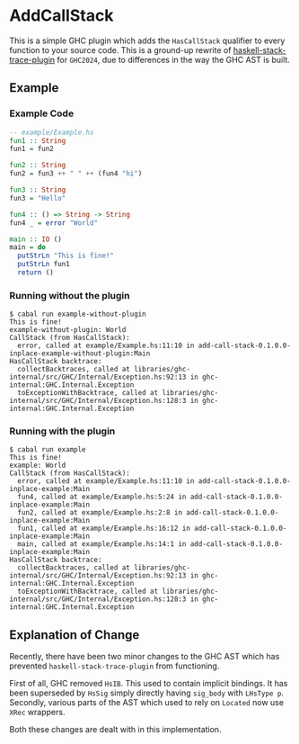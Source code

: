 # AddCallStack
This is a simple GHC plugin which adds the `HasCallStack` qualifier to every function to your source code. This is a ground-up rewrite of [haskell-stack-trace-plugin](https://github.com/waddlaw/haskell-stack-trace-plugin) for `GHC2024`, due to differences in the way the GHC AST is built.

## Example
### Example Code
```haskell
-- example/Example.hs
fun1 :: String
fun1 = fun2

fun2 :: String
fun2 = fun3 ++ " " ++ (fun4 "hi")

fun3 :: String
fun3 = "Hello"

fun4 :: () => String -> String
fun4 _ = error "World"

main :: IO ()
main = do
  putStrLn "This is fine!"
  putStrLn fun1
  return ()
```

### Running without the plugin

```
$ cabal run example-without-plugin
This is fine!
example-without-plugin: World
CallStack (from HasCallStack):
  error, called at example/Example.hs:11:10 in add-call-stack-0.1.0.0-inplace-example-without-plugin:Main
HasCallStack backtrace:
  collectBacktraces, called at libraries/ghc-internal/src/GHC/Internal/Exception.hs:92:13 in ghc-internal:GHC.Internal.Exception
  toExceptionWithBacktrace, called at libraries/ghc-internal/src/GHC/Internal/Exception.hs:128:3 in ghc-internal:GHC.Internal.Exception
```

### Running with the plugin
```
$ cabal run example
This is fine!
example: World
CallStack (from HasCallStack):
  error, called at example/Example.hs:11:10 in add-call-stack-0.1.0.0-inplace-example:Main
  fun4, called at example/Example.hs:5:24 in add-call-stack-0.1.0.0-inplace-example:Main
  fun2, called at example/Example.hs:2:8 in add-call-stack-0.1.0.0-inplace-example:Main
  fun1, called at example/Example.hs:16:12 in add-call-stack-0.1.0.0-inplace-example:Main
  main, called at example/Example.hs:14:1 in add-call-stack-0.1.0.0-inplace-example:Main
HasCallStack backtrace:
  collectBacktraces, called at libraries/ghc-internal/src/GHC/Internal/Exception.hs:92:13 in ghc-internal:GHC.Internal.Exception
  toExceptionWithBacktrace, called at libraries/ghc-internal/src/GHC/Internal/Exception.hs:128:3 in ghc-internal:GHC.Internal.Exception
```

## Explanation of Change
Recently, there have been two minor changes to the GHC AST which has prevented `haskell-stack-trace-plugin` from functioning.

First of all, GHC removed `HsIB`. This used to contain implicit bindings. It has been superseded by `HsSig` simply directly having  `sig_body` with `LHsType p`. Secondly, various parts of the AST which used to rely on `Located` now use `XRec` wrappers.

Both these changes are dealt with in this implementation.
